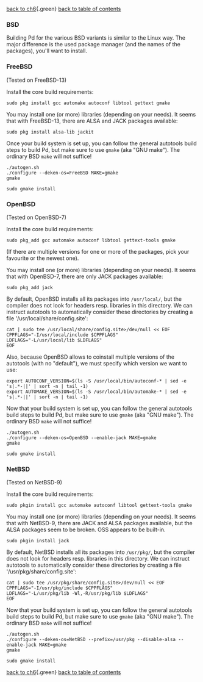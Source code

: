 
[back to ch6](x6.htm#BSD){.green} [back to table of
contents](index.htm#s6)

### BSD

Building Pd for the various BSD variants is similar to the Linux way.
The major difference is the used package manager (and the names of the
packages), you'll want to install.

### FreeBSD

(Tested on FreeBSD-13)

Install the core build requirements:

    sudo pkg install gcc automake autoconf libtool gettext gmake

You may install one (or more) libraries (depending on your needs). It
seems that with FreeBSD-13, there are ALSA and JACK packages available:

    sudo pkg install alsa-lib jackit

Once your build system is set up, you can follow the general autotools
build steps to build Pd, but make sure to use `gmake` (aka "GNU make").
The ordinary BSD `make` will not suffice!

    ./autogen.sh
    ./configure --deken-os=FreeBSD MAKE=gmake
    gmake

    sudo gmake install

### OpenBSD

(Tested on OpenBSD-7)

Install the core build requirements:

    sudo pkg_add gcc automake autoconf libtool gettext-tools gmake

(If there are multiple versions for one or more of the packages, pick
your favourite or the newest one).

You may install one (or more) libraries (depending on your needs). It
seems that with OpenBSD-7, there are only JACK packages available:

    sudo pkg_add jack

By default, OpenBSD installs all its packages into `/usr/local/`, but
the compiler does not look for headers resp. libraries in this
directory. We can instruct autotools to automatically consider these
directories by creating a file '/usr/local/share/config.site':

    cat | sudo tee /usr/local/share/config.site>/dev/null << EOF
    CPPFLAGS="-I/usr/local/include $CPPFLAGS"
    LDFLAGS="-L/usr/local/lib $LDFLAGS"
    EOF

Also, because OpenBSD allows to coinstall multiple versions of the
autotools (with no "default"), we must specify which version we want to
use:

    export AUTOCONF_VERSION=$(ls -S /usr/local/bin/autoconf-* | sed -e 's|.*-||' | sort -n | tail -1)
    export AUTOMAKE_VERSION=$(ls -S /usr/local/bin/automake-* | sed -e 's|.*-||' | sort -n | tail -1)

Now that your build system is set up, you can follow the general
autotools build steps to build Pd, but make sure to use `gmake` (aka
"GNU make"). The ordinary BSD `make` will not suffice!

    ./autogen.sh
    ./configure --deken-os=OpenBSD --enable-jack MAKE=gmake
    gmake

    sudo gmake install

### NetBSD

(Tested on NetBSD-9)

Install the core build requirements:

    sudo pkgin install gcc automake autoconf libtool gettext-tools gmake

You may install one (or more) libraries (depending on your needs). It
seems that with NetBSD-9, there are JACK and ALSA packages available,
but the ALSA packages seem to be broken. OSS appears to be built-in.

    sudo pkgin install jack

By default, NetBSD installs all its packages into `/usr/pkg/`, but the
compiler does not look for headers resp. libraries in this directory. We
can instruct autotools to automatically consider these directories by
creating a file '/usr/pkg/share/config.site':

    cat | sudo tee /usr/pkg/share/config.site>/dev/null << EOF
    CPPFLAGS="-I/usr/pkg/include $CPPFLAGS"
    LDFLAGS="-L/usr/pkg/lib -Wl,-R/usr/pkg/lib $LDFLAGS"
    EOF

Now that your build system is set up, you can follow the general
autotools build steps to build Pd, but make sure to use `gmake` (aka
"GNU make"). The ordinary BSD `make` will not suffice!

    ./autogen.sh
    ./configure --deken-os=NetBSD --prefix=/usr/pkg --disable-alsa --enable-jack MAKE=gmake
    gmake

    sudo gmake install

[back to ch6](x6.htm#BSD){.green} [back to table of
contents](index.htm#s6)
